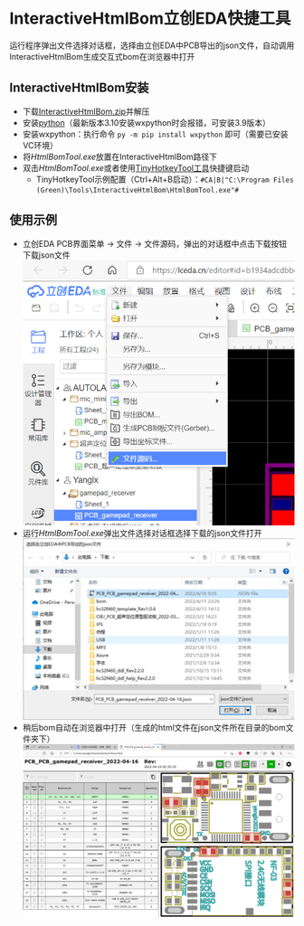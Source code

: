 # InteractiveHtmlBom立创EDA快捷工具
运行程序弹出文件选择对话框，选择由立创EDA中PCB导出的json文件，自动调用InteractiveHtmlBom生成交互式bom在浏览器中打开

## InteractiveHtmlBom安装
* 下载[InteractiveHtmlBom.zip](https://github.com/openscopeproject/InteractiveHtmlBom/releases)并解压
* 安装[python](https://www.python.org/downloads/)（最新版本3.10安装wxpython时会报错，可安装3.9版本）
* 安装wxpython：执行命令 `py -m pip install wxpython` 即可（需要已安装VC环境）
* 将*HtmlBomTool.exe*放置在InteractiveHtmlBom路径下
* 双击*HtmlBomTool.exe*或者使用[TinyHotkeyTool工具](https://github.com/yanglx2022/TinyHotkeyTool)快捷键启动
  * TinyHotkeyTool示例配置（Ctrl+Alt+B启动）：`#CA|B|"C:\Program Files (Green)\Tools\InteractiveHtmlBom\HtmlBomTool.exe"#`

## 使用示例
* 立创EDA PCB界面菜单 -> 文件 -> 文件源码，弹出的对话框中点击下载按钮下载json文件![](./Doc/lceda.png)
* 运行*HtmlBomTool.exe*弹出文件选择对话框选择下载的json文件打开![](./Doc/openfile.png)
* 稍后bom自动在浏览器中打开（生成的html文件在json文件所在目录的bom文件夹下）![](./Doc/bom.png)


